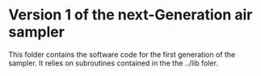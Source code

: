 # Version 1 of the next-Generation air sampler

This folder contains the software code for the first generation of the sampler. It relies on subroutines contained in the the ../lib foler.

